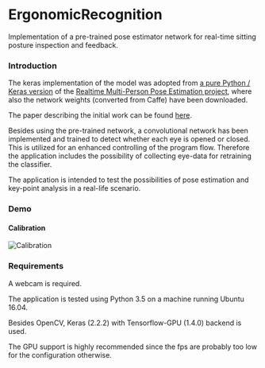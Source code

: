 # ErgonomicRecognition

Implementation of a pre-trained pose estimator network for 
real-time sitting posture inspection and feedback.

### Introduction

The keras implementation of the model was adopted from 
[a pure Python / Keras version](https://github.com/anatolix/keras_Realtime_Multi-Person_Pose_Estimation/)
of the [Realtime Multi-Person Pose Estimation project](https://github.com/ZheC/Realtime_Multi-Person_Pose_Estimation), 
where also the network weights (converted from Caffe) have been downloaded.

The paper describing the initial work can be found 
[here](https://arxiv.org/abs/1611.08050).

Besides using the pre-trained network, a convolutional network has been implemented and trained to detect whether each eye is opened or closed. 
This is utilized for an enhanced controlling of the program flow. 
Therefore the application includes the possibility of collecting eye-data for retraining the classifier.

The application is intended to test the possibilities of pose estimation and key-point analysis in a real-life scenario.

### Demo

#### Calibration

![Calibration](https://j.gifs.com/8133Rg.gif)


### Requirements

A webcam is required.

The application is tested using Python 3.5 on a machine running Ubuntu 16.04.

Besides OpenCV, Keras (2.2.2) with Tensorflow-GPU (1.4.0) backend is used.

The GPU support is highly recommended since the fps are probably too low for the configuration otherwise.  

